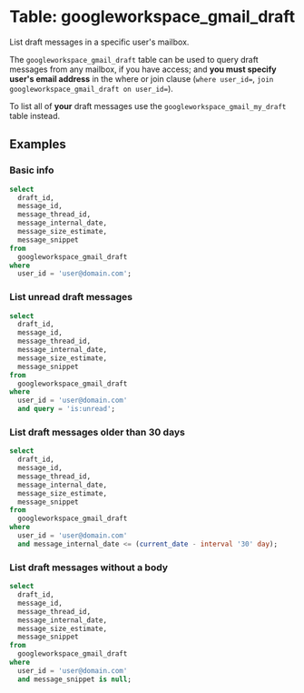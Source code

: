 # Table: googleworkspace_gmail_draft

List draft messages in a specific user's mailbox.

The `googleworkspace_gmail_draft` table can be used to query draft messages from any mailbox, if you have access; and **you must specify user's email address** in the where or join clause (`where user_id=`, `join googleworkspace_gmail_draft on user_id=`).

To list all of **your** draft messages use the `googleworkspace_gmail_my_draft` table instead.

## Examples

### Basic info

```sql
select
  draft_id,
  message_id,
  message_thread_id,
  message_internal_date,
  message_size_estimate,
  message_snippet
from
  googleworkspace_gmail_draft
where
  user_id = 'user@domain.com';
```

### List unread draft messages

```sql
select
  draft_id,
  message_id,
  message_thread_id,
  message_internal_date,
  message_size_estimate,
  message_snippet
from
  googleworkspace_gmail_draft
where
  user_id = 'user@domain.com'
  and query = 'is:unread';
```

### List draft messages older than 30 days

```sql
select
  draft_id,
  message_id,
  message_thread_id,
  message_internal_date,
  message_size_estimate,
  message_snippet
from
  googleworkspace_gmail_draft
where
  user_id = 'user@domain.com'
  and message_internal_date <= (current_date - interval '30' day);
```

### List draft messages without a body

```sql
select
  draft_id,
  message_id,
  message_thread_id,
  message_internal_date,
  message_size_estimate,
  message_snippet
from
  googleworkspace_gmail_draft
where
  user_id = 'user@domain.com'
  and message_snippet is null;
```
